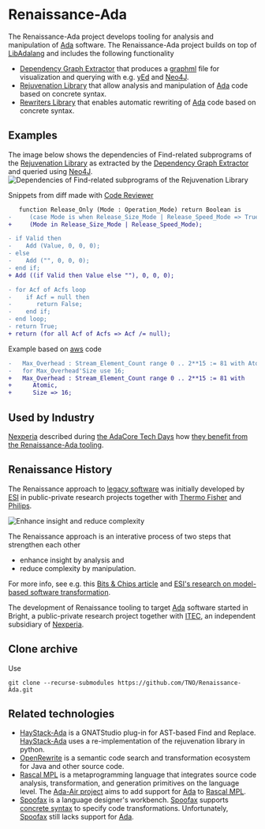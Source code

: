 # Renaissance-Ada
The Renaissance-Ada project develops tooling for analysis and manipulation 
of [Ada](https://en.wikipedia.org/wiki/Ada_(programming_language)) software.
The Renaissance-Ada project builds on top of [LibAdalang](https://adaco.re/libadalang)
and includes the following functionality
* [Dependency Graph Extractor](https://github.com/TNO/Dependency_Graph_Extractor-Ada) 
that produces a [graphml](http://graphml.graphdrawing.org) file for visualization and querying 
with e.g. [yEd](https://www.yworks.com/products/yed) and [Neo4J](https://neo4j.com/).
* [Rejuvenation Library](https://github.com/TNO/Rejuvenation-Ada) that 
allow analysis and manipulation of [Ada](https://en.wikipedia.org/wiki/Ada_(programming_language)) 
code based on concrete syntax.
* [Rewriters Library](https://github.com/TNO/Rewriters-Ada/) that
enables automatic rewriting of [Ada](https://en.wikipedia.org/wiki/Ada_(programming_language))
code based on concrete syntax.

## Examples

The image below shows the dependencies of Find-related subprograms of 
the [Rejuvenation Library](https://github.com/TNO/Rejuvenation-Ada)
as extracted by the [Dependency Graph Extractor](https://github.com/TNO/Dependency_Graph_Extractor-Ada) and 
queried using [Neo4J](https://neo4j.com/).
![Dependencies of Find-related subprograms of the Rejuvenation Library](/doc/Relations_Of_Find.jpg)

Snippets from diff made with [Code Reviewer](https://github.com/TNO/Rewriters-Ada/tree/main/code_reviewer)
```diff
   function Release_Only (Mode : Operation_Mode) return Boolean is
-     (case Mode is when Release_Size_Mode | Release_Speed_Mode => True, when others => False);
+     (Mode in Release_Size_Mode | Release_Speed_Mode);
```

```diff
- if Valid then
-    Add (Value, 0, 0, 0);
- else
-    Add ("", 0, 0, 0);
- end if;
+ Add ((if Valid then Value else ""), 0, 0, 0);
```

```diff
- for Acf of Acfs loop
-    if Acf = null then
-       return False;
-    end if;
- end loop;
- return True;
+ return (for all Acf of Acfs => Acf /= null);
```

Example based on
[aws](https://github.com/AdaCore/aws/blob/7488c0f6f4c593b51e8b61b94d245e2ff4896e33/config/ssl/aws-net-ssl__openssl.adb#L215-L216)
code
```diff
-   Max_Overhead : Stream_Element_Count range 0 .. 2**15 := 81 with Atomic;
-   for Max_Overhead'Size use 16;
+   Max_Overhead : Stream_Element_Count range 0 .. 2**15 := 81 with
+      Atomic,
+      Size => 16;
```

## Used by Industry
[Nexperia](https://nexperia.com) described during [the AdaCore Tech Days](https://events.adacore.com/eutechday2021) 
how [they benefit from the Renaissance-Ada tooling](https://www.youtube.com/watch?v=EHrd-9wgALM).

## Renaissance History

The Renaissance approach to [legacy software](https://en.wikipedia.org/wiki/Legacy_code) was initially developed by [ESI](https://esi.nl)
in public-private research projects together with [Thermo Fisher](https://thermofisher.com) and [Philips](http://philips.com).

![Enhance insight and reduce complexity](/doc/enhance-insight-reduce-complexity.jpg)

The Renaissance approach is an interative process of
two steps that strengthen each other
* enhance insight by analysis and 
* reduce complexity by manipulation.

For more info, see e.g. this 
[Bits & Chips article](https://bits-chips.nl/artikel/esi-helps-thermo-fisher-and-philips-grease-their-software-machines)
and [ESI's research on model-based software transformation](https://esi.nl/research/output/methods/model-based-software-transformation).

The development of Renaissance tooling to target [Ada](https://en.wikipedia.org/wiki/Ada_(programming_language)) software
started in Bright, a public-private research project together with [ITEC](https://itecequipment.com), 
an independent subsidiary of [Nexperia](https://nexperia.com).

## Clone archive

Use
```
git clone --recurse-submodules https://github.com/TNO/Renaissance-Ada.git
```

## Related technologies
* [HayStack-Ada](https://github.com/BurritoZz/Haystack-Ada) is a GNATStudio plug-in for AST-based Find and Replace. 
[HayStack-Ada](https://github.com/BurritoZz/Haystack-Ada) uses a re-implementation of the rejuvenation library in python.
* [OpenRewrite](https://docs.openrewrite.org) is a semantic code search and transformation ecosystem for Java and other source code.
* [Rascal MPL](https://www.rascal-mpl.org) is a metaprogramming language that 
integrates source code analysis, transformation, and generation primitives on the language level.
The [Ada-Air project](https://github.com/cwi-swat/ada-air) aims to add support for [Ada](https://en.wikipedia.org/wiki/Ada_(programming_language))
to [Rascal MPL](https://www.rascal-mpl.org).
* [Spoofax](https://www.spoofax.dev) is a language designer's workbench. [Spoofax](https://www.spoofax.dev) supports [concrete syntax](https://www.spoofax.dev/howtos/stratego/concrete-syntax) to specify code transformations.
Unfortunately, [Spoofax](https://www.spoofax.dev) still lacks support for [Ada](https://en.wikipedia.org/wiki/Ada_(programming_language)).
